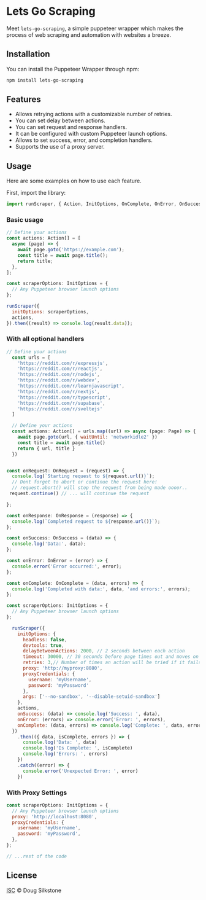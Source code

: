 # Lets Go Scraping

Meet `lets-go-scraping`, a simple puppeteer wrapper which makes the process of web scraping and automation with websites a breeze.

## Installation

You can install the Puppeteer Wrapper through npm:

```bash
npm install lets-go-scraping
```

## Features

- Allows retrying actions with a customizable number of retries.
- You can set delay between actions.
- You can set request and response handlers.
- It can be configured with custom Puppeteer launch options.
- Allows to set success, error, and completion handlers.
- Supports the use of a proxy server.

## Usage

Here are some examples on how to use each feature.

First, import the library:

```javascript
import runScraper, { Action, InitOptions, OnComplete, OnError, OnSuccess, OnRequest, OnResponse } from 'lets-go-scraping';
```

### Basic usage

```javascript
// Define your actions
const actions: Action[] = [
  async (page) => {
    await page.goto('https://example.com');
    const title = await page.title();
    return title;
  },
];

const scraperOptions: InitOptions = {
  // Any Puppeteer browser launch options
};

runScraper({
  initOptions: scraperOptions,
  actions,
}).then((result) => console.log(result.data));
```

### With all optional handlers

```javascript
// Define your actions
  const urls = [
    'https://reddit.com/r/expressjs',
    'https://reddit.com/r/reactjs',
    'https://reddit.com/r/nodejs',
    'https://reddit.com/r/webdev',
    'https://reddit.com/r/learnjavascript',
    'https://reddit.com/r/nextjs',
    'https://reddit.com/r/typescript',
    'https://reddit.com/r/supabase',
    'https://reddit.com/r/sveltejs'
  ]

  // Define your actions
  const actions: Action[] = urls.map((url) => async (page: Page) => {
    await page.goto(url, { waitUntil: 'networkidle2' })
    const title = await page.title()
    return { url, title }
  })


const onRequest: OnRequest = (request) => {
  console.log(`Starting request to ${request.url()}`);
  // Dont forget to abort or continue the request here!
  // request.abort() will stop the request from being made oooor..
 request.continue() // ... will continue the request

};

const onResponse: OnResponse = (response) => {
  console.log(`Completed request to ${response.url()}`);
};

const onSuccess: OnSuccess = (data) => {
  console.log('Data:', data);
};

const onError: OnError = (error) => {
  console.error('Error occurred:', error);
};

const onComplete: OnComplete = (data, errors) => {
  console.log('Completed with data:', data, 'and errors:', errors);
};

const scraperOptions: InitOptions = {
  // Any Puppeteer browser launch options
};

  runScraper({
    initOptions: {
      headless: false,
      devtools: true,
      delayBetweenActions: 2000, // 2 seconds between each action
      timeout: 30000, // 30 seconds before page times out and moves on (default 60 seconds)
      retries: 3,// Number of times an action will be tried if it fails. default 3.
      proxy: 'http://myproxy:8080',
      proxyCredentials: {
        username: 'myUsername',
        password: 'myPassword'
      },
      args: ['--no-sandbox', '--disable-setuid-sandbox']
    },
    actions,
    onSuccess: (data) => console.log('Success: ', data),
    onError: (errors) => console.error('Error: ', errors),
    onComplete: (data, errors) => console.log('Complete: ', data, errors)
  })
    .then(({ data, isComplete, errors }) => {
      console.log('Data: ', data)
      console.log('Is Complete: ', isComplete)
      console.log('Errors: ', errors)
    })
    .catch((error) => {
      console.error('Unexpected Error: ', error)
    })
```

### With Proxy Settings

```javascript
const scraperOptions: InitOptions = {
  // Any Puppeteer browser launch options
  proxy: 'http://localhost:8080',
  proxyCredentials: {
    username: 'myUsername',
    password: 'myPassword',
  },
};

// ...rest of the code
```

## License

[ISC](LICENSE) © Doug Silkstone
```
